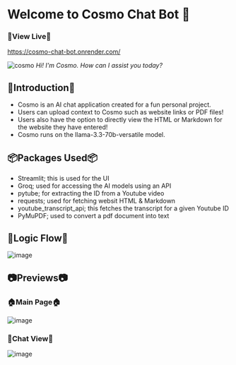 # Welcome to Cosmo Chat Bot 🥳

### 🚀View Live🚀
https://cosmo-chat-bot.onrender.com/

![cosmo](https://github.com/user-attachments/assets/8cb25f9c-26eb-49f0-9099-a3d170afe3ae)
_Hi! I'm Cosmo. How can I assist you today?_

## 👋Introduction👋
- Cosmo is an AI chat application created for a fun personal project.
- Users can upload context to Cosmo such as website links or PDF files!
- Users also have the option to directly view the HTML or Markdown for the website they have entered!
- Cosmo runs on the llama-3.3-70b-versatile model.

## 📦Packages Used📦
- Streamlit; this is used for the UI
- Groq; used for accessing the AI models using an API
- pytube; for extracting the ID from a Youtube video
- requests; used for fetching websit HTML & Markdown
- youtube_transcript_api; this fetches the transcript for a given Youtube ID
- PyMuPDF; used to convert a pdf document into text 

## 🧠Logic Flow🧠
![image](https://github.com/user-attachments/assets/77c9a029-0dcc-403a-a8d1-abdee8d6cdbc)


## 📷Previews📷
### 🏠Main Page🏠
![image](https://github.com/user-attachments/assets/34164aa5-aeb4-4fe1-a503-52bc58ba4c18)


### 💭Chat View💭
![image](https://github.com/user-attachments/assets/224ff330-0f07-4c56-9143-1df3172d8186)

